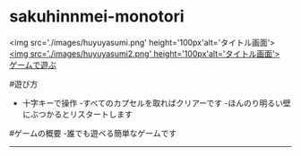 # sakuhinnmei-monotori

<img src='./images/huyuyasumi.png'
height='100px'alt='タイトル画面'>
<a href="./Monotori/" target="_blank">
<img src='./images/huyuyasumi2.png'
height='100px'alt='タイトル画面'><br/>
ゲームで遊ぶ
</a>

#遊び方
- 十字キーで操作
-すべてのカプセルを取ればクリアーです
-ほんのり明るい壁にぶつかるとリスタートします

#ゲームの概要
-誰でも遊べる簡単なゲームです



---
